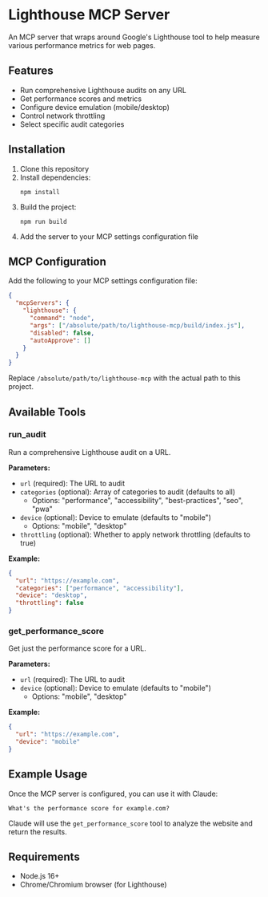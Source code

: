 # Lighthouse MCP Server

An MCP server that wraps around Google's Lighthouse tool to help measure various performance metrics for web pages.

## Features

- Run comprehensive Lighthouse audits on any URL
- Get performance scores and metrics
- Configure device emulation (mobile/desktop)
- Control network throttling
- Select specific audit categories

## Installation

1. Clone this repository
2. Install dependencies:
   ```
   npm install
   ```
3. Build the project:
   ```
   npm run build
   ```
4. Add the server to your MCP settings configuration file

## MCP Configuration

Add the following to your MCP settings configuration file:

```json
{
  "mcpServers": {
    "lighthouse": {
      "command": "node",
      "args": ["/absolute/path/to/lighthouse-mcp/build/index.js"],
      "disabled": false,
      "autoApprove": []
    }
  }
}
```

Replace `/absolute/path/to/lighthouse-mcp` with the actual path to this project.

## Available Tools

### run_audit

Run a comprehensive Lighthouse audit on a URL.

**Parameters:**
- `url` (required): The URL to audit
- `categories` (optional): Array of categories to audit (defaults to all)
  - Options: "performance", "accessibility", "best-practices", "seo", "pwa"
- `device` (optional): Device to emulate (defaults to "mobile")
  - Options: "mobile", "desktop"
- `throttling` (optional): Whether to apply network throttling (defaults to true)

**Example:**
```json
{
  "url": "https://example.com",
  "categories": ["performance", "accessibility"],
  "device": "desktop",
  "throttling": false
}
```

### get_performance_score

Get just the performance score for a URL.

**Parameters:**
- `url` (required): The URL to audit
- `device` (optional): Device to emulate (defaults to "mobile")
  - Options: "mobile", "desktop"

**Example:**
```json
{
  "url": "https://example.com",
  "device": "mobile"
}
```

## Example Usage

Once the MCP server is configured, you can use it with Claude:

```
What's the performance score for example.com?
```

Claude will use the `get_performance_score` tool to analyze the website and return the results.

## Requirements

- Node.js 16+
- Chrome/Chromium browser (for Lighthouse)
